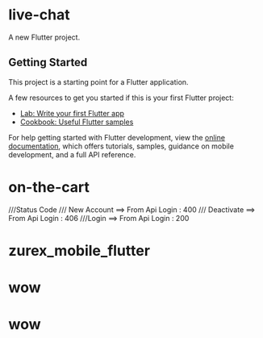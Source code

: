 # live-chat

A new Flutter project.

## Getting Started

This project is a starting point for a Flutter application.

A few resources to get you started if this is your first Flutter project:

- [Lab: Write your first Flutter app](https://docs.flutter.dev/get-started/codelab)
- [Cookbook: Useful Flutter samples](https://docs.flutter.dev/cookbook)

For help getting started with Flutter development, view the
[online documentation](https://docs.flutter.dev/), which offers tutorials,
samples, guidance on mobile development, and a full API reference.
# on-the-cart


///Status Code
/// New Account ==> From Api Login : 400
/// Deactivate ==> From Api Login : 406
///Login ==> From Api Login : 200


# zurex_mobile_flutter
# wow
# wow
